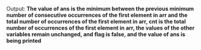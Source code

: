 Output: **The value of ans is the minimum between the previous minimum number of consecutive occurrences of the first element in arr and the total number of occurrences of the first element in arr, cnt is the total number of occurrences of the first element in arr, the values of the other variables remain unchanged, and flag is false, and the value of ans is being printed**